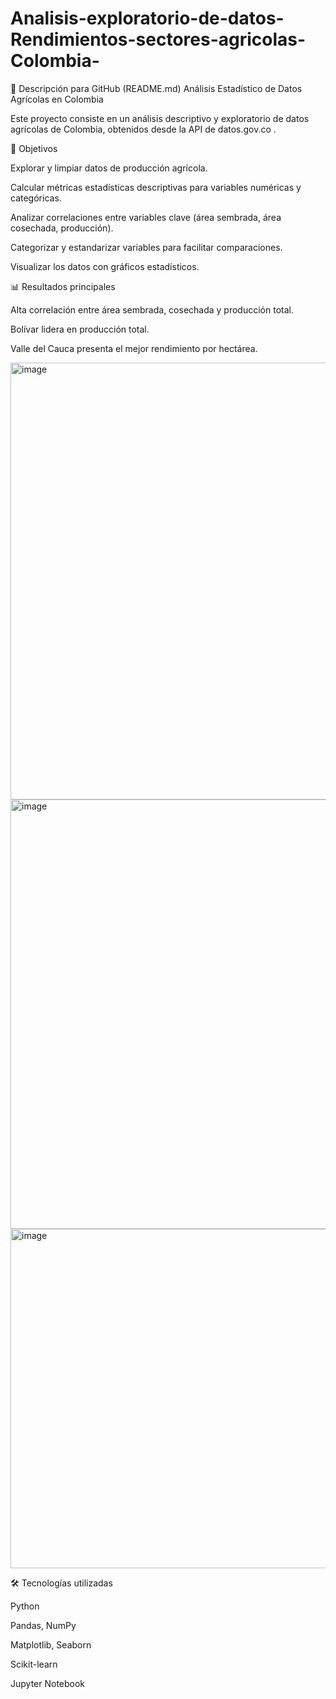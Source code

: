 # Analisis-exploratorio-de-datos-Rendimientos-sectores-agricolas-Colombia-

📂 Descripción para GitHub (README.md)
Análisis Estadístico de Datos Agrícolas en Colombia

Este proyecto consiste en un análisis descriptivo y exploratorio de datos agrícolas de Colombia, obtenidos desde la API de datos.gov.co
.

🚀 Objetivos

Explorar y limpiar datos de producción agrícola.

Calcular métricas estadísticas descriptivas para variables numéricas y categóricas.

Analizar correlaciones entre variables clave (área sembrada, área cosechada, producción).

Categorizar y estandarizar variables para facilitar comparaciones.

Visualizar los datos con gráficos estadísticos.

📊 Resultados principales

Alta correlación entre área sembrada, cosechada y producción total.

Bolívar lidera en producción total.

Valle del Cauca presenta el mejor rendimiento por hectárea.

<img width="1136" height="699" alt="image" src="https://github.com/user-attachments/assets/a33f0d05-ecdf-4cb6-bcb5-bc3ebc3edf09" />

<img width="1385" height="687" alt="image" src="https://github.com/user-attachments/assets/22ce87f1-b5ce-4a4a-ab64-0bbf122f9d98" />

<img width="859" height="543" alt="image" src="https://github.com/user-attachments/assets/f8acd25b-bc78-4f17-8fa7-86ea2a1cd890" />


🛠️ Tecnologías utilizadas

Python

Pandas, NumPy

Matplotlib, Seaborn

Scikit-learn

Jupyter Notebook

